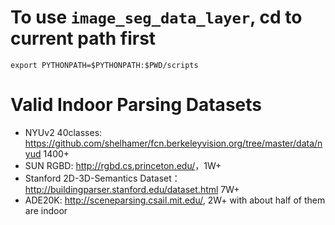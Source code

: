 
# To use `image_seg_data_layer`, cd to current path first

```
export PYTHONPATH=$PYTHONPATH:$PWD/scripts
```

# Valid Indoor Parsing Datasets

- NYUv2 40classes: <https://github.com/shelhamer/fcn.berkeleyvision.org/tree/master/data/nyud> 1400+
- SUN RGBD: <http://rgbd.cs.princeton.edu/>，1W+
- Stanford 2D-3D-Semantics Dataset：<http://buildingparser.stanford.edu/dataset.html> 7W+
- ADE20K: <http://sceneparsing.csail.mit.edu/>, 2W+ with about half of them are indoor

